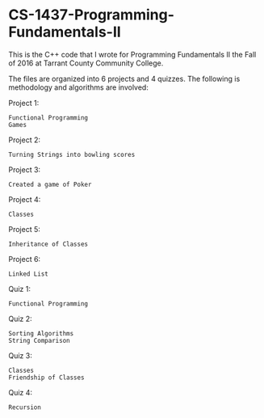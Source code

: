 # CS-1437-Programming-Fundamentals-II
This is the C++ code that I wrote for Programming Fundamentals II the Fall of 2016 at Tarrant County Community College.

The files are organized into 6 projects and 4 quizzes. The following is methodology and algorithms are involved:

Project 1:

    Functional Programming
    Games
 
Project 2:

    Turning Strings into bowling scores
  
Project 3:

    Created a game of Poker
  
Project 4:

    Classes
  
Project 5:

    Inheritance of Classes
  
Project 6:

    Linked List
  
Quiz 1:
  
    Functional Programming
  
Quiz 2:
  
    Sorting Algorithms
    String Comparison
  
Quiz 3:

    Classes
    Friendship of Classes
  
Quiz 4:

    Recursion
